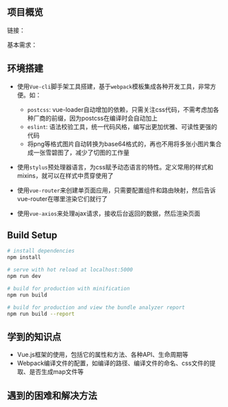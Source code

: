 ## 项目概览
链接：

基本需求：


## 环境搭建

- 使用`Vue-cli`脚手架工具搭建，基于`webpack`模板集成各种开发工具，非常方便。如：
  - `postcss`: vue-loader自动增加的依赖，只需关注css代码，不需考虑加各种厂商的前缀，因为postcss在编译时会自动加上
  - `eslint`: 语法校验工具，统一代码风格，编写出更加优雅、可读性更强的代码
  - 将png等格式图片自动转换为base64格式的，再也不用将多张小图片集合成一张雪碧图了，减少了切图的工作量

- 使用`stylus`预处理器语言，为css赋予动态语言的特性。定义常用的样式和mixins，就可以在样式中贯穿使用了

- 使用`vue-router`来创建单页面应用，只需要配置组件和路由映射，然后告诉vue-router在哪里渲染它们就行了

- 使用`vue-axios`来处理ajax请求，接收后台返回的数据，然后渲染页面


## Build Setup

``` bash
# install dependencies
npm install

# serve with hot reload at localhost:5000
npm run dev

# build for production with minification
npm run build

# build for production and view the bundle analyzer report
npm run build --report
```


## 学到的知识点
- Vue.js框架的使用，包括它的属性和方法、各种API、生命周期等
- Webpack编译文件的配置，如编译的路径、编译文件的命名、css文件的提取、是否生成map文件等


## 遇到的困难和解决方法

